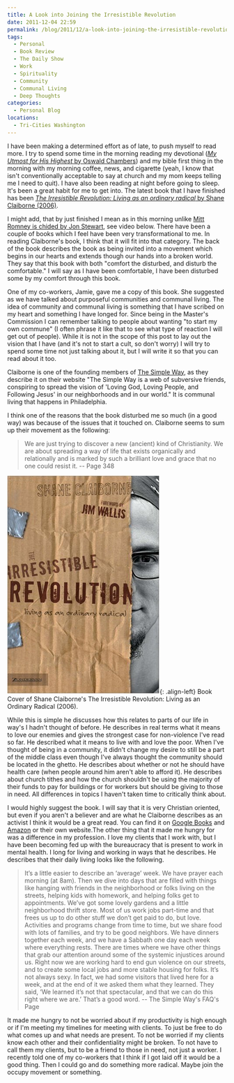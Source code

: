 ```yaml
---
title: A Look into Joining the Irresistible Revolution
date: 2011-12-04 22:59
permalink: /blog/2011/12/a-look-into-joining-the-irresistible-revolution
tags:
  - Personal
  - Book Review
  - The Daily Show
  - Work
  - Spirituality
  - Community
  - Communal Living
  - Deep Thoughts
categories:
  - Personal Blog
locations: 
  - Tri-Cities Washington
---
```


I have been making a determined effort as of late, to push myself to read more. I try to spend some time in the morning reading my devotional ([_My Utmost for His Highest_ by Oswald Chambers][1]) and my bible first thing in the morning with my morning coffee, news, and cigarette (yeah, I know that isn't conventionally acceptable to say at church and my mom keeps telling me I need to quit). I have also been reading at night before going to sleep. It's been a great habit for me to get into. The latest book that I have finished has been [_The Irresistible Revolution: Living as an ordinary radical_ by Shane Claiborne (2006)][2].

   [1]: http://utmost.org/
   [2]: http://thesimpleway.org/store/product/the-irresistible-revolution/

I might add, that by just finished I mean as in this morning unlike [Mitt Romney is chided by Jon Stewart][3], see video below. There have been a couple of books which I feel have been very transformational to me. In reading Claiborne's book, I think that it will fit into that category. The back of the book describes the book as being invited into a movement which begins in our hearts and extends though our hands into a broken world. They say that this book with both "comfort the disturbed, and disturb the comfortable." I will say as I have been comfortable, I have been disturbed some by my comfort through this book.

   [3]: http://www.hulu.com/watch/306319/the-daily-show-with-jon-stewart-indecision-2012-mittstorm

One of my co-workers, Jamie, gave me a copy of this book. She suggested as we have talked about purposeful communities and communal living. The idea of community and communal living is something that I have scribed on my heart and something I have longed for. Since being in the Master's Commission I can remember talking to people about wanting "to start my own commune" (I often phrase it like that to see what type of reaction I will get out of people). While it is not in the scope of this post to lay out the vision that I have (and it's not to start a cult, so don't worry) I will try to spend some time not just talking about it, but I will write it so that you can read about it too.

Claiborne is one of the founding members of [The Simple Way][4], as they describe it on their website "The Simple Way is a web of subversive friends, conspiring to spread the vision of 'Loving God, Loving People, and Following Jesus' in our neighborhoods and in our world." It is communal living that happens in Philadelphia.

   [4]: http://thesimpleway.org/

I think one of the reasons that the book disturbed me so much (in a good way) was because of the issues that it touched on. Claiborne seems to sum up their movement as the following:

> We are just trying to discover a new (ancient) kind of Christianity. We are about spreading a way of life that exists organically and relationally and is marked by such a brilliant love and grace that no one could resist it.
>-- Page 348

![Book Cover of Shane Claiborne's The Irresistible Revolution: Living as an Ordinary Radical (2006).][5]{: .align-left} Book Cover of Shane Claiborne's The Irresistible Revolution: Living as an Ordinary Radical (2006). 

   [5]: /assets/media/irresistible-revolution-living-ordinary-radical-shane-claiborne.jpg

While this is simple he discusses how this relates to parts of our life in way's I hadn't thought of before. He describes in real terms what it means to love our enemies and gives the strongest case for non-violence I've read so far. He described what it means to live with and love the poor. When I've thought of being in a community, it didn't change my desire to still be a part of the middle class even though I've always thought the community should be located in the ghetto. He describes about whether or not he should have health care (when people around him aren't able to afford it). He describes about church tithes and how the church shouldn't be using the majority of their funds to pay for buildings or for workers but should be giving to those in need. All differences in topics I haven't taken time to critically think about.

I would highly suggest the book. I will say that it is very Christian oriented, but even if you aren't a believer and are what he Claiborne describes as an activist I think it would be a great read. You can find it on [Google Books][6] and [Amazon][7] or their own website.The other thing that it made me hungry for was a difference in my profession. I love my clients that I work with, but I have been becoming fed up with the bureaucracy that is present to work in mental health. I long for living and working in ways that he describes. He describes that their daily living looks like the following.

   [6]: http://books.google.com/books/about/The_irresistible_revolution.html?id=70hRLTVBNnAC
   [7]: http://www.amazon.com/Irresistible-Revolution-Living-Ordinary-Radical/dp/0310266300

> It’s a little easier to describe an ‘average’ week. We have prayer each morning (at 8am). Then we dive into days that are filled with things like hanging with friends in the neighborhood or folks living on the streets, helping kids with homework, and helping folks get to appointments. We’ve got some lovely gardens and a little neighborhood thrift store. Most of us work jobs part-time and that frees us up to do other stuff we don’t get paid to do, but love. Activities and programs change from time to time, but we share food with lots of families, and try to be good neighbors. We have dinners together each week, and we have a Sabbath one day each week where everything rests. There are times where we have other things that grab our attention around some of the systemic injustices around us. Right now we are working hard to end gun violence on our streets, and to create some local jobs and more stable housing for folks. It’s not always sexy. In fact, we had some visitors that lived here for a week, and at the end of it we asked them what they learned. They said, ‘We learned it’s not that spectacular, and that we can do this right where we are.’ That’s a good word.
> -- The Simple Way's FAQ's Page

It made me hungry to not be worried about if my productivity is high enough or if I'm meeting my timelines for meeting with clients. To just be free to do what comes up and what needs are present. To not be worried if my clients know each other and their confidentiality might be broken. To not have to call them my clients, but to be a friend to those in need, not just a worker. I recently told one of my co-workers that I think if I got laid off it would be a good thing. Then I could go and do something more radical. Maybe join the occupy movement or something.  
